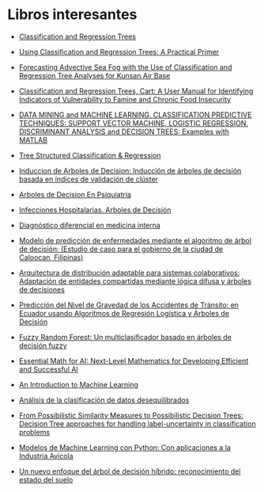# Libros interesantes

* [Classification and Regression Trees](https://www.goodreads.com/book/show/1016135.Classification_and_Regression_Trees?from_search=true&from_srp=true&qid=rWJEOAjmje&rank=1)

* [Using Classification and Regression Trees: A Practical Primer](https://www.goodreads.com/book/show/39830481-using-classification-and-regression-trees?from_search=true&from_srp=true&qid=0ivf4oVgtA&rank=3)

* [Forecasting Advective Sea Fog with the Use of Classification and Regression Tree Analyses for Kunsan Air Base](https://www.goodreads.com/book/show/17442989-forecasting-advective-sea-fog-with-the-use-of-classification-and-regress?from_search=true&from_srp=true&qid=0ivf4oVgtA&rank=4)

* [Classification and Regression Trees, Cart: A User Manual for Identifying Indicators of Vulnerability to Famine and Chronic Food Insecurity](https://www.goodreads.com/book/show/9927052-classification-and-regression-trees-cart?from_search=true&from_srp=true&qid=0ivf4oVgtA&rank=5)

* [DATA MINING and MACHINE LEARNING. CLASSIFICATION PREDICTIVE TECHNIQUES: SUPPORT VECTOR MACHINE, LOGISTIC REGRESSION, DISCRIMINANT ANALYSIS and DECISION TREES: Examples with MATLAB](https://www.goodreads.com/book/show/61152506-data-mining-and-machine-learning-classification-predictive-techniques?from_search=true&from_srp=true&qid=0ivf4oVgtA&rank=9)

* [Tree Structured Classification & Regression](https://www.goodreads.com/book/show/9056911-tree-structured-classification-regression?from_search=true&from_srp=true&qid=0ivf4oVgtA&rank=10)

* [Induccion de Arboles de Decision: Inducción de árboles de decisión basada en índices de validación de clúster](https://www.amazon.es/Induccion-Arboles-Decision-Octavio-Loyola/dp/3659004685/ref=sr_1_1?__mk_es_ES=%C3%85M%C3%85%C5%BD%C3%95%C3%91&crid=4HJ2UAPNWUDC&dib=eyJ2IjoiMSJ9.MD4FrJvY55mlT7suJQx9rGs_cJJkptYPj0xNlwmVJaGJQEUX-pstVHk98FqBUgJI5CwpvKEEGeeDDHi953A0ih7yczQMceCksnROICYLiapyXwUG3fJ0Ip_ypMbxrQv6yJfwKn3-9RMIDBLQu4NsW9S6lrsPXjzsxTEWF3UhLU7Olqoc2Jrya_z_fF-uVdpLm8vO2qK6VZXRXIkM5pCcg9YDYIY2JNcfPuhgETiOOJnDQkc8O_Qg21yYSSor_OP81rGC7fZ4XZIE7sKuhZqsPPxYhLae9Xfivff0Jugrgtg.5HUxa-eWnBbJquwonXW9CO17rixFIiRBpW8nJAQw3aY&dib_tag=se&keywords=%C3%A1rboles+de+decisi%C3%B3n&qid=1716443387&sprefix=%C3%A1rboles+de+decisi%C3%B3n%2Caps%2C89&sr=8-1)

* [Arboles de Decision En Psiquiatria](https://www.amazon.es/Arboles-Decision-En-Psiquiatria-Vallejo/dp/8495062216/ref=sr_1_4?__mk_es_ES=%C3%85M%C3%85%C5%BD%C3%95%C3%91&crid=4HJ2UAPNWUDC&dib=eyJ2IjoiMSJ9.MD4FrJvY55mlT7suJQx9rGs_cJJkptYPj0xNlwmVJaGJQEUX-pstVHk98FqBUgJI5CwpvKEEGeeDDHi953A0ih7yczQMceCksnROICYLiapyXwUG3fJ0Ip_ypMbxrQv6yJfwKn3-9RMIDBLQu4NsW9S6lrsPXjzsxTEWF3UhLU7Olqoc2Jrya_z_fF-uVdpLm8vO2qK6VZXRXIkM5pCcg9YDYIY2JNcfPuhgETiOOJnDQkc8O_Qg21yYSSor_OP81rGC7fZ4XZIE7sKuhZqsPPxYhLae9Xfivff0Jugrgtg.5HUxa-eWnBbJquwonXW9CO17rixFIiRBpW8nJAQw3aY&dib_tag=se&keywords=%C3%A1rboles+de+decisi%C3%B3n&qid=1716443529&sprefix=%C3%A1rboles+de+decisi%C3%B3n%2Caps%2C89&sr=8-4)

* [Infecciones Hospitalarias. Arboles de Decisión](https://www.amazon.es/Infecciones-Hospitalarias-Arboles-Decisi%C3%B3n-Casas/dp/8477140979/ref=sr_1_8?__mk_es_ES=%C3%85M%C3%85%C5%BD%C3%95%C3%91&crid=4HJ2UAPNWUDC&dib=eyJ2IjoiMSJ9.MD4FrJvY55mlT7suJQx9rGs_cJJkptYPj0xNlwmVJaGJQEUX-pstVHk98FqBUgJI5CwpvKEEGeeDDHi953A0ih7yczQMceCksnROICYLiapyXwUG3fJ0Ip_ypMbxrQv6yJfwKn3-9RMIDBLQu4NsW9S6lrsPXjzsxTEWF3UhLU7Olqoc2Jrya_z_fF-uVdpLm8vO2qK6VZXRXIkM5pCcg9YDYIY2JNcfPuhgETiOOJnDQkc8O_Qg21yYSSor_OP81rGC7fZ4XZIE7sKuhZqsPPxYhLae9Xfivff0Jugrgtg.5HUxa-eWnBbJquwonXW9CO17rixFIiRBpW8nJAQw3aY&dib_tag=se&keywords=%C3%A1rboles+de+decisi%C3%B3n&qid=1716443529&sprefix=%C3%A1rboles+de+decisi%C3%B3n%2Caps%2C89&sr=8-8)

* [Diagnóstico diferencial en medicina interna](https://www.amazon.es/Diagn%C3%B3stico-diferencial-en-medicina-interna/dp/8413822076/ref=sr_1_10?__mk_es_ES=%C3%85M%C3%85%C5%BD%C3%95%C3%91&crid=4HJ2UAPNWUDC&dib=eyJ2IjoiMSJ9.MD4FrJvY55mlT7suJQx9rGs_cJJkptYPj0xNlwmVJaGJQEUX-pstVHk98FqBUgJI5CwpvKEEGeeDDHi953A0ih7yczQMceCksnROICYLiapyXwUG3fJ0Ip_ypMbxrQv6yJfwKn3-9RMIDBLQu4NsW9S6lrsPXjzsxTEWF3UhLU7Olqoc2Jrya_z_fF-uVdpLm8vO2qK6VZXRXIkM5pCcg9YDYIY2JNcfPuhgETiOOJnDQkc8O_Qg21yYSSor_OP81rGC7fZ4XZIE7sKuhZqsPPxYhLae9Xfivff0Jugrgtg.5HUxa-eWnBbJquwonXW9CO17rixFIiRBpW8nJAQw3aY&dib_tag=se&keywords=%C3%A1rboles+de+decisi%C3%B3n&qid=1716443529&sprefix=%C3%A1rboles+de+decisi%C3%B3n%2Caps%2C89&sr=8-10)

* [Modelo de predicción de enfermedades mediante el algoritmo de árbol de decisión: (Estudio de caso para el gobierno de la ciudad de Caloocan, Filipinas)](https://www.amazon.es/predicci%C3%B3n-enfermedades-mediante-algoritmo-decisi%C3%B3n/dp/620332387X/ref=sr_1_12?__mk_es_ES=%C3%85M%C3%85%C5%BD%C3%95%C3%91&crid=4HJ2UAPNWUDC&dib=eyJ2IjoiMSJ9.MD4FrJvY55mlT7suJQx9rGs_cJJkptYPj0xNlwmVJaGJQEUX-pstVHk98FqBUgJI5CwpvKEEGeeDDHi953A0ih7yczQMceCksnROICYLiapyXwUG3fJ0Ip_ypMbxrQv6yJfwKn3-9RMIDBLQu4NsW9S6lrsPXjzsxTEWF3UhLU7Olqoc2Jrya_z_fF-uVdpLm8vO2qK6VZXRXIkM5pCcg9YDYIY2JNcfPuhgETiOOJnDQkc8O_Qg21yYSSor_OP81rGC7fZ4XZIE7sKuhZqsPPxYhLae9Xfivff0Jugrgtg.5HUxa-eWnBbJquwonXW9CO17rixFIiRBpW8nJAQw3aY&dib_tag=se&keywords=%C3%A1rboles+de+decisi%C3%B3n&qid=1716443529&sprefix=%C3%A1rboles+de+decisi%C3%B3n%2Caps%2C89&sr=8-12)

* [Arquitectura de distribución adaptable para sistemas colaborativos: Adaptación de entidades compartidas mediante lógica difusa y árboles de decisiones](https://www.amazon.es/Arquitectura-distribuci%C3%B3n-adaptable-sistemas-colaborativos/dp/3845493054/ref=sr_1_14?__mk_es_ES=%C3%85M%C3%85%C5%BD%C3%95%C3%91&crid=4HJ2UAPNWUDC&dib=eyJ2IjoiMSJ9.MD4FrJvY55mlT7suJQx9rGs_cJJkptYPj0xNlwmVJaGJQEUX-pstVHk98FqBUgJI5CwpvKEEGeeDDHi953A0ih7yczQMceCksnROICYLiapyXwUG3fJ0Ip_ypMbxrQv6yJfwKn3-9RMIDBLQu4NsW9S6lrsPXjzsxTEWF3UhLU7Olqoc2Jrya_z_fF-uVdpLm8vO2qK6VZXRXIkM5pCcg9YDYIY2JNcfPuhgETiOOJnDQkc8O_Qg21yYSSor_OP81rGC7fZ4XZIE7sKuhZqsPPxYhLae9Xfivff0Jugrgtg.5HUxa-eWnBbJquwonXW9CO17rixFIiRBpW8nJAQw3aY&dib_tag=se&keywords=%C3%A1rboles+de+decisi%C3%B3n&qid=1716443529&sprefix=%C3%A1rboles+de+decisi%C3%B3n%2Caps%2C89&sr=8-14)

* [Predicción del Nivel de Gravedad de los Accidentes de Tránsito: en Ecuador usando Algoritmos de Regresión Logística y Árboles de Decisión](https://www.amazon.es/Predicci%C3%B3n-Nivel-Gravedad-Accidentes-Tr%C3%A1nsito/dp/6203039942/ref=sr_1_15?__mk_es_ES=%C3%85M%C3%85%C5%BD%C3%95%C3%91&crid=4HJ2UAPNWUDC&dib=eyJ2IjoiMSJ9.MD4FrJvY55mlT7suJQx9rGs_cJJkptYPj0xNlwmVJaGJQEUX-pstVHk98FqBUgJI5CwpvKEEGeeDDHi953A0ih7yczQMceCksnROICYLiapyXwUG3fJ0Ip_ypMbxrQv6yJfwKn3-9RMIDBLQu4NsW9S6lrsPXjzsxTEWF3UhLU7Olqoc2Jrya_z_fF-uVdpLm8vO2qK6VZXRXIkM5pCcg9YDYIY2JNcfPuhgETiOOJnDQkc8O_Qg21yYSSor_OP81rGC7fZ4XZIE7sKuhZqsPPxYhLae9Xfivff0Jugrgtg.5HUxa-eWnBbJquwonXW9CO17rixFIiRBpW8nJAQw3aY&dib_tag=se&keywords=%C3%A1rboles+de+decisi%C3%B3n&qid=1716443529&sprefix=%C3%A1rboles+de+decisi%C3%B3n%2Caps%2C89&sr=8-15)

* [Fuzzy Random Forest: Un multiclasificador basado en árboles de decisión fuzzy](https://www.amazon.es/Fuzzy-Random-Forest-D%C3%ADaz-Valladares-Ram%C3%B3n/dp/3639550552/ref=sr_1_20?__mk_es_ES=%C3%85M%C3%85%C5%BD%C3%95%C3%91&crid=4HJ2UAPNWUDC&dib=eyJ2IjoiMSJ9.MD4FrJvY55mlT7suJQx9rGs_cJJkptYPj0xNlwmVJaGJQEUX-pstVHk98FqBUgJI5CwpvKEEGeeDDHi953A0ih7yczQMceCksnROICYLiapyXwUG3fJ0Ip_ypMbxrQv6yJfwKn3-9RMIDBLQu4NsW9S6lrsPXjzsxTEWF3UhLU7Olqoc2Jrya_z_fF-uVdpLm8vO2qK6VZXRXIkM5pCcg9YDYIY2JNcfPuhgETiOOJnDQkc8O_Qg21yYSSor_OP81rGC7fZ4XZIE7sKuhZqsPPxYhLae9Xfivff0Jugrgtg.5HUxa-eWnBbJquwonXW9CO17rixFIiRBpW8nJAQw3aY&dib_tag=se&keywords=%C3%A1rboles+de+decisi%C3%B3n&qid=1716443529&sprefix=%C3%A1rboles+de+decisi%C3%B3n%2Caps%2C89&sr=8-20)

* [Essential Math for AI: Next-Level Mathematics for Developing Efficient and Successful AI](https://www.amazon.es/Essential-Math-Next-Level-Mathematics-Successful/dp/1098107632/ref=sr_1_25?__mk_es_ES=%C3%85M%C3%85%C5%BD%C3%95%C3%91&crid=4HJ2UAPNWUDC&dib=eyJ2IjoiMSJ9.MD4FrJvY55mlT7suJQx9rGs_cJJkptYPj0xNlwmVJaGJQEUX-pstVHk98FqBUgJI5CwpvKEEGeeDDHi953A0ih7yczQMceCksnROICYLiapyXwUG3fJ0Ip_ypMbxrQv6yJfwKn3-9RMIDBLQu4NsW9S6lrsPXjzsxTEWF3UhLU7Olqoc2Jrya_z_fF-uVdpLm8vO2qK6VZXRXIkM5pCcg9YDYIY2JNcfPuhgETiOOJnDQkc8O_Qg21yYSSor_OP81rGC7fZ4XZIE7sKuhZqsPPxYhLae9Xfivff0Jugrgtg.5HUxa-eWnBbJquwonXW9CO17rixFIiRBpW8nJAQw3aY&dib_tag=se&keywords=%C3%A1rboles+de+decisi%C3%B3n&qid=1716443529&sprefix=%C3%A1rboles+de+decisi%C3%B3n%2Caps%2C89&sr=8-25)

* [An Introduction to Machine Learning](https://www.amazon.es/Introduction-Machine-Learning-Miroslav-Kubat/dp/3319639129/ref=sr_1_43?__mk_es_ES=%C3%85M%C3%85%C5%BD%C3%95%C3%91&crid=4HJ2UAPNWUDC&dib=eyJ2IjoiMSJ9.MD4FrJvY55mlT7suJQx9rGs_cJJkptYPj0xNlwmVJaGJQEUX-pstVHk98FqBUgJI5CwpvKEEGeeDDHi953A0ih7yczQMceCksnROICYLiapyXwUG3fJ0Ip_ypMbxrQv6yJfwKn3-9RMIDBLQu4NsW9S6lrsPXjzsxTEWF3UhLU7Olqoc2Jrya_z_fF-uVdpLm8vO2qK6VZXRXIkM5pCcg9YDYIY2JNcfPuhgETiOOJnDQkc8O_Qg21yYSSor_OP81rGC7fZ4XZIE7sKuhZqsPPxYhLae9Xfivff0Jugrgtg.5HUxa-eWnBbJquwonXW9CO17rixFIiRBpW8nJAQw3aY&dib_tag=se&keywords=%C3%A1rboles+de+decisi%C3%B3n&qid=1716443529&sprefix=%C3%A1rboles+de+decisi%C3%B3n%2Caps%2C89&sr=8-43)

* [Análisis de la clasificación de datos desequilibrados](https://www.amazon.es/An%C3%A1lisis-clasificaci%C3%B3n-desequilibrados-Dharmendra-Rajput/dp/6206345440/ref=sr_1_46?__mk_es_ES=%C3%85M%C3%85%C5%BD%C3%95%C3%91&crid=4HJ2UAPNWUDC&dib=eyJ2IjoiMSJ9.MD4FrJvY55mlT7suJQx9rGs_cJJkptYPj0xNlwmVJaGJQEUX-pstVHk98FqBUgJI5CwpvKEEGeeDDHi953A0ih7yczQMceCksnROICYLiapyXwUG3fJ0Ip_ypMbxrQv6yJfwKn3-9RMIDBLQu4NsW9S6lrsPXjzsxTEWF3UhLU7Olqoc2Jrya_z_fF-uVdpLm8vO2qK6VZXRXIkM5pCcg9YDYIY2JNcfPuhgETiOOJnDQkc8O_Qg21yYSSor_OP81rGC7fZ4XZIE7sKuhZqsPPxYhLae9Xfivff0Jugrgtg.5HUxa-eWnBbJquwonXW9CO17rixFIiRBpW8nJAQw3aY&dib_tag=se&keywords=%C3%A1rboles+de+decisi%C3%B3n&qid=1716443529&sprefix=%C3%A1rboles+de+decisi%C3%B3n%2Caps%2C89&sr=8-46)

* [From Possibilistic Similarity Measures to Possibilistic Decision Trees: Decision Tree approaches for handling label-uncertainty in classification problems](https://www.amazon.es/Possibilistic-Similarity-Measures-Decision-Trees/dp/3843369348/ref=sr_1_48?__mk_es_ES=%C3%85M%C3%85%C5%BD%C3%95%C3%91&crid=4HJ2UAPNWUDC&dib=eyJ2IjoiMSJ9.MD4FrJvY55mlT7suJQx9rGs_cJJkptYPj0xNlwmVJaGJQEUX-pstVHk98FqBUgJI5CwpvKEEGeeDDHi953A0ih7yczQMceCksnROICYLiapyXwUG3fJ0Ip_ypMbxrQv6yJfwKn3-9RMIDBLQu4NsW9S6lrsPXjzsxTEWF3UhLU7Olqoc2Jrya_z_fF-uVdpLm8vO2qK6VZXRXIkM5pCcg9YDYIY2JNcfPuhgETiOOJnDQkc8O_Qg21yYSSor_OP81rGC7fZ4XZIE7sKuhZqsPPxYhLae9Xfivff0Jugrgtg.5HUxa-eWnBbJquwonXW9CO17rixFIiRBpW8nJAQw3aY&dib_tag=se&keywords=%C3%A1rboles+de+decisi%C3%B3n&qid=1716443529&sprefix=%C3%A1rboles+de+decisi%C3%B3n%2Caps%2C89&sr=8-48)

* [Modelos de Machine Learning con Python: Con aplicaciones a la Industria Avícola](https://www.amazon.es/Modelos-Machine-Learning-Python-aplicaciones/dp/6200428034/ref=sr_1_2?__mk_es_ES=%C3%85M%C3%85%C5%BD%C3%95%C3%91&crid=1Z4QU44I5ZJ6A&dib=eyJ2IjoiMSJ9.z1gtCAhAss1JvMVWSE2AGjxqdamfovU_4uY2ISPqrYbGjHj071QN20LucGBJIEps.JWnXslK7aEhikgcBpwt0By2vg8ndOC5VAXuMMsm_bqc&dib_tag=se&keywords=%C3%A1rbol+de+decisi%C3%B3n+python&qid=1716444573&sprefix=%C3%A1rboles+de+decisi%C3%B3n+python%2Caps%2C89&sr=8-2)

* [Un nuevo enfoque del árbol de decisión híbrido: reconocimiento del estado del suelo](https://www.amazon.es/nuevo-enfoque-%C3%A1rbol-decisi%C3%B3n-h%C3%ADbrido/dp/6205992116/ref=sr_1_fkmr0_1?__mk_es_ES=%C3%85M%C3%85%C5%BD%C3%95%C3%91&crid=1Z4QU44I5ZJ6A&dib=eyJ2IjoiMSJ9.jqLvXvnIGwtC2KIoxb_MxjyAajhyDRB8G1-VqF8G4l3WVbDWJV0_BaqMOzRdfY7wxjsXBtF7QxqlBsWS4faSRXKMXs3FjynrmpEoPj_dWJSeq49ySC-IBIOiDSCQFQIA.QfKDxSZoRy7mtyS-xBaiCmwpZCndT_wzRE_6x6zDrgw&dib_tag=se&keywords=%C3%A1rbol+de+decisi%C3%B3n+python&qid=1716444573&sprefix=%C3%A1rboles+de+decisi%C3%B3n+python%2Caps%2C89&sr=8-1-fkmr0)